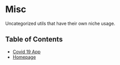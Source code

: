 # Misc
Uncategorized utils that have their own niche usage.

## Table of Contents
- [Covid 19 App](covid19/README.md)
- [Homepage](homepage/README.md)

